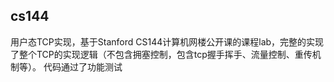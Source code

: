 ## cs144
用户态TCP实现，基于Stanford CS144计算机网楼公开课的课程lab，完整的实现了整个TCP的实现逻辑（不包含拥塞控制，包含tcp握手挥手、流量控制、重传机制等）。
代码通过了功能测试
